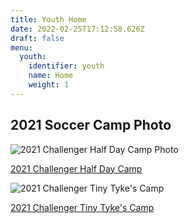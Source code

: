```yaml
---
title: Youth Home
date: 2022-02-25T17:12:58.626Z
draft: false
menu:
  youth:
    identifier: youth
    name: Home
    weight: 1
---
```

## 2021 Soccer Camp Photo

![2021 Challenger Half Day Camp Photo](https://res.cloudinary.com/robinson-soccer/image/upload/f_auto,q_auto/v1647279719/Youth/Home/2021-challenger-half-day-small_y620qc.png "2021 Challenger Half Day Camp")

[2021 Challenger Half Day Camp](https://res.cloudinary.com/robinson-soccer/image/upload/v1647279719/Youth/Home/2021-challenger-half-day-small_y620qc.png)

![2021 Challenger Tiny Tyke's Camp](https://res.cloudinary.com/robinson-soccer/image/upload/f_auto,q_auto/v1648220274/Youth/Home/2021-challenger-tinytykes-small_l3wenm.png "2021 Challenger Tiny Tyke's Camp")

[2021 Challenger Tiny Tyke's Camp](https://res.cloudinary.com/robinson-soccer/image/upload/v1648220274/Youth/Home/2021-challenger-tinytykes-small_l3wenm.png)